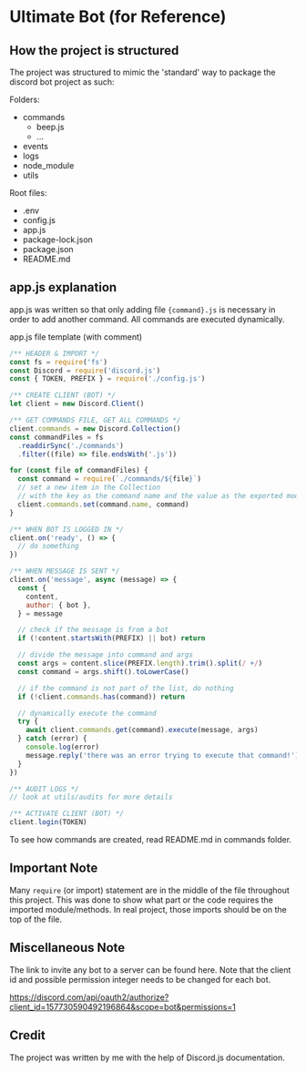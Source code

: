 # Ultimate Bot (for Reference)

## How the project is structured

The project was structured to mimic the 'standard' way to package the discord bot project as such:

Folders:

- commands
  - beep.js
  - ...
- events
- logs
- node_module
- utils

Root files:

- .env
- config.js
- app.js
- package-lock.json
- package.json
- README.md

## app.js explanation

app.js was written so that only adding file `{command}.js` is necessary in order to add another command. All commands are executed dynamically.

app.js file template (with comment)

```javascript
/** HEADER & IMPORT */
const fs = require('fs')
const Discord = require('discord.js')
const { TOKEN, PREFIX } = require('./config.js')

/** CREATE CLIENT (BOT) */
let client = new Discord.Client()

/** GET COMMANDS FILE, GET ALL COMMANDS */
client.commands = new Discord.Collection()
const commandFiles = fs
  .readdirSync('./commands')
  .filter((file) => file.endsWith('.js'))

for (const file of commandFiles) {
  const command = require(`./commands/${file}`)
  // set a new item in the Collection
  // with the key as the command name and the value as the exported module
  client.commands.set(command.name, command)
}

/** WHEN BOT IS LOGGED IN */
client.on('ready', () => {
  // do something
})

/** WHEN MESSAGE IS SENT */
client.on('message', async (message) => {
  const {
    content,
    author: { bot },
  } = message

  // check if the message is from a bot
  if (!content.startsWith(PREFIX) || bot) return

  // divide the message into command and args
  const args = content.slice(PREFIX.length).trim().split(/ +/)
  const command = args.shift().toLowerCase()

  // if the command is not part of the list, do nothing
  if (!client.commands.has(command)) return

  // dynamically execute the command
  try {
    await client.commands.get(command).execute(message, args)
  } catch (error) {
    console.log(error)
    message.reply('there was an error trying to execute that command!')
  }
})

/** AUDIT LOGS */
// look at utils/audits for more details

/** ACTIVATE CLIENT (BOT) */
client.login(TOKEN)
```

To see how commands are created, read README.md in commands folder.

## Important Note

Many `require` (or import) statement are in the middle of the file throughout this project. This was done to show what part or the code requires the imported module/methods. In real project, those imports should be on the top of the file.

## Miscellaneous Note

The link to invite any bot to a server can be found here. Note that the client id and possible permission integer needs to be changed for each bot.

https://discord.com/api/oauth2/authorize?client_id=157730590492196864&scope=bot&permissions=1

## Credit

The project was written by me with the help of Discord.js documentation.

